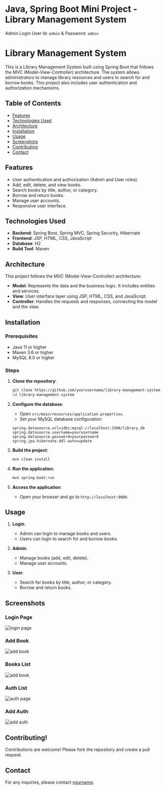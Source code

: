 # Java, Spring Boot Mini Project - Library Management System
 Admin Login User Id: ```admin``` & Password: ```admin```

# Library Management System

This is a Library Management System built using Spring Boot that follows the MVC (Model-View-Controller) architecture. The system allows administrators to manage library resources and users to search for and borrow books. This project also includes user authentication and authorization mechanisms.

## Table of Contents

- [Features](#features)
- [Technologies Used](#technologies-used)
- [Architecture](#architecture)
- [Installation](#installation)
- [Usage](#usage)
- [Screenshots](#screenshots)
- [Contributing](#contributing)
- [Contact](#contact)

## Features

- User authentication and authorization (Admin and User roles).
- Add, edit, delete, and view books.
- Search books by title, author, or category.
- Borrow and return books.
- Manage user accounts.
- Responsive user interface.

## Technologies Used

- **Backend**: Spring Boot, Spring MVC, Spring Security, Hibernate
- **Frontend**: JSP, HTML, CSS, JavaScript
- **Database**: H2 
- **Build Tool**: Maven

## Architecture

This project follows the MVC (Model-View-Controller) architecture:

- **Model**: Represents the data and the business logic. It includes entities and services.
- **View**: User interface layer using JSP, HTML, CSS, and JavaScript.
- **Controller**: Handles the requests and responses, connecting the model and the view.

## Installation

### Prerequisites

- Java 11 or higher
- Maven 3.6 or higher
- MySQL 8.0 or higher

### Steps

1. **Clone the repository**:

    ```bash
    git clone https://github.com/yourusername/library-management-system.git
    cd library-management-system
    ```

2. **Configure the database**:

    - Open `src/main/resources/application.properties`.
    - Set your MySQL database configuration:

    ```properties
    spring.datasource.url=jdbc:mysql://localhost:3306/library_db
    spring.datasource.username=yourusername
    spring.datasource.password=yourpassword
    spring.jpa.hibernate.ddl-auto=update
    ```

3. **Build the project**:

    ```bash
    mvn clean install
    ```

4. **Run the application**:

    ```bash
    mvn spring-boot:run
    ```

5. **Access the application**:

    - Open your browser and go to `http://localhost:9080`.

## Usage

1. **Login**:
    - Admin can login to manage books and users.
    - Users can login to search for and borrow books.

2. **Admin**:
    - Manage books (add, edit, delete).
    - Manage user accounts.

3. **User**:
    - Search for books by title, author, or category.
    - Borrow and return books.

## Screenshots

### Login Page
![login page](https://github.com/user-attachments/assets/bd27f5e9-5977-48be-bc1e-e5e4b3121641)

### Add Book
![add book](https://github.com/user-attachments/assets/b396f87e-3d49-495b-afea-70304c31bb78)

### Books List
![add book](https://github.com/user-attachments/assets/8fe97f7c-ca15-4886-978b-f62f9baf830f)

### Auth List

![auth page](https://github.com/user-attachments/assets/aa10387c-c883-477f-99ae-13d77df5a9a4)

### Add Auth

![add auth](https://github.com/user-attachments/assets/b64a49a9-7482-4979-b7d5-2212d32748c0)


## Contributing!


Contributions are welcome! Please fork the repository and create a pull request.


## Contact

For any inquiries, please contact [yourname](mailto:abhishekabu0155@gmail.com).


